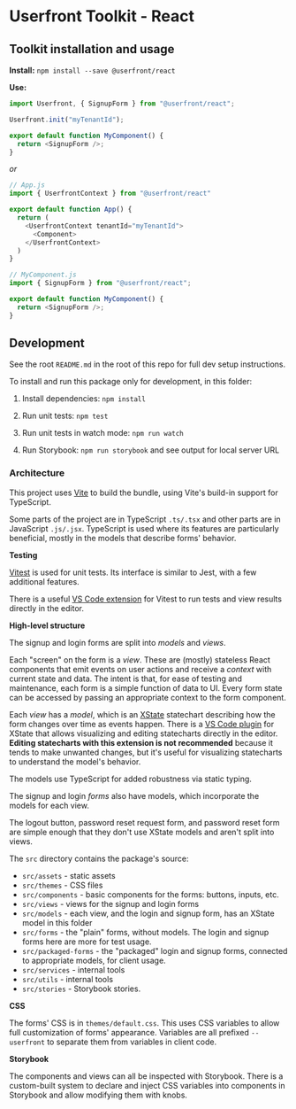 # Userfront Toolkit - React

## Toolkit installation and usage

**Install:** `npm install --save @userfront/react`

**Use:**

```js
import Userfront, { SignupForm } from "@userfront/react";

Userfront.init("myTenantId");

export default function MyComponent() {
  return <SignupForm />;
}
```

_or_

```js
// App.js
import { UserfrontContext } from "@userfront/react"

export default function App() {
  return (
    <UserfrontContext tenantId="myTenantId">
      <Component>
    </UserfrontContext>
  )
}
```

```js
// MyComponent.js
import { SignupForm } from "@userfront/react";

export default function MyComponent() {
  return <SignupForm />;
}
```

## Development

See the root `README.md` in the root of this repo for full dev setup instructions.

To install and run this package only for development, in this folder:

1. Install dependencies: `npm install`

2. Run unit tests: `npm test`

3. Run unit tests in watch mode: `npm run watch`

4. Run Storybook: `npm run storybook` and see output for local server URL

### Architecture

This project uses [Vite](https://vitejs.dev/) to build the bundle, using Vite's build-in support for TypeScript.

Some parts of the project are in TypeScript `.ts/.tsx` and other parts are in JavaScript `.js/.jsx`. TypeScript is used where its features are particularly beneficial, mostly in the models that describe forms' behavior.

**Testing**

[Vitest](https://vitest.dev/) is used for unit tests. Its interface is similar to Jest, with a few additional features.

There is a useful [VS Code extension](https://marketplace.visualstudio.com/items?itemName=ZixuanChen.vitest-explorer) for Vitest to run tests and view results directly in the editor.

**High-level structure**

The signup and login forms are split into _models_ and _views_.

Each "screen" on the form is a _view_. These are (mostly) stateless React components that emit events on user actions and receive a _context_ with current state and data. The intent is that, for ease of testing and maintenance, each form is a simple function of data to UI. Every form state can be accessed by passing an appropriate context to the form component.

Each _view_ has a _model_, which is an [XState](https://xstate.js.org/) statechart describing how the form changes over time as events happen. There is a [VS Code plugin](https://marketplace.visualstudio.com/items?itemName=statelyai.stately-vscode) for XState that allows visualizing and editing statecharts directly in the editor. **Editing statecharts with this extension is not recommended** because it tends to make unwanted changes, but it's useful for visualizing statecharts to understand the model's behavior.

The models use TypeScript for added robustness via static typing.

The signup and login _forms_ also have models, which incorporate the models for each view.

The logout button, password reset request form, and password reset form are simple enough that they don't use XState models and aren't split into views.

The `src` directory contains the package's source:

- `src/assets` - static assets
- `src/themes` - CSS files
- `src/components` - basic components for the forms: buttons, inputs, etc.
- `src/views` - views for the signup and login forms
- `src/models` - each view, and the login and signup form, has an XState model in this folder
- `src/forms` - the "plain" forms, without models. The login and signup forms here are more for test usage.
- `src/packaged-forms` - the "packaged" login and signup forms, connected to appropriate models, for client usage.
- `src/services` - internal tools
- `src/utils` - internal tools
- `src/stories` - Storybook stories.

**CSS**

The forms' CSS is in `themes/default.css`. This uses CSS variables to allow full customization of forms' appearance. Variables are all prefixed `--userfront` to separate them from variables in client code.

**Storybook**

The components and views can all be inspected with Storybook. There is a custom-built system to declare and inject CSS variables into components in Storybook and allow modifying them with knobs.
